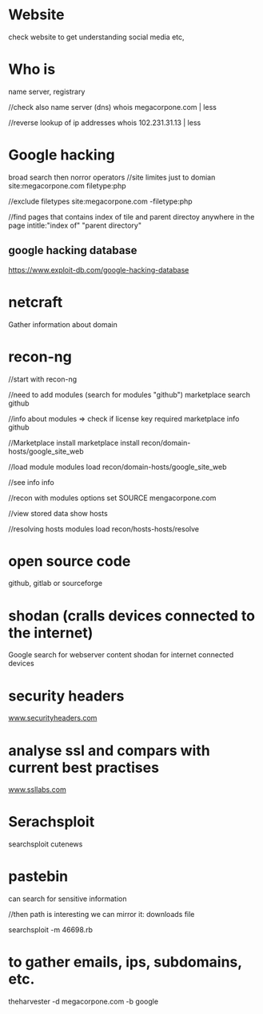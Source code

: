 # Website
check website to get understanding
social media etc,

# Who is
name server, registrary

//check also name server (dns)
whois megacorpone.com | less

//reverse lookup of ip addresses
whois 102.231.31.13 | less

# Google hacking
broad search then norror operators
//site limites just to domian
site:megacorpone.com filetype:php

//exclude filetypes
site:megacorpone.com -filetype:php

//find pages that contains index of tile and parent directoy anywhere in the page
intitle:"index of" "parent directory"

## google hacking database
https://www.exploit-db.com/google-hacking-database

# netcraft 
Gather information about domain

# recon-ng
//start with
recon-ng

//need to add modules (search for modules "github")
marketplace search github

//info about modules => check if license key required
marketplace info github

//Marketplace install
marketplace install recon/domain-hosts/google_site_web

//load module
modules load recon/domain-hosts/google_site_web

//see info
info

//recon with modules
options set SOURCE mengacorpone.com

//view stored data
show hosts

//resolving hosts
modules load recon/hosts-hosts/resolve

# open source code
github, gitlab or sourceforge

# shodan (cralls devices connected to the internet)
Google search for webserver content
shodan for internet connected devices

# security headers
www.securityheaders.com


# analyse ssl and compars with current best practises
www.ssllabs.com

# Serachsploit
searchsploit cutenews

# pastebin
can search for sensitive information


//then path is interesting we can mirror it: downloads file

searchsploit -m 46698.rb

# to gather emails, ips, subdomains, etc.
theharvester -d megacorpone.com -b google


